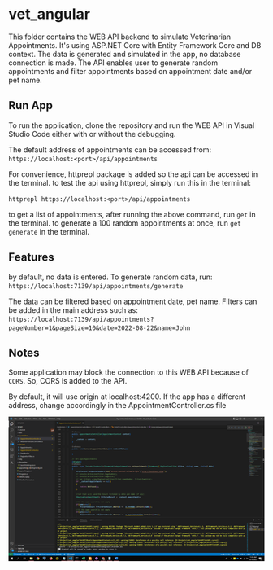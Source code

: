 # vet_angular

This folder contains the WEB API backend to simulate Veterinarian Appointments. It's using ASP.NET Core with Entity Framework Core and DB context.
The data is generated and simulated in the app, no database connection is made.
The API enables user to generate random appointments and filter appointments based on appointment date and/or pet name.

## Run App

To run the application, clone the repository and run the WEB API in Visual Studio Code either with or without the debugging.

The default address of appointments can be accessed from:
`https://localhost:<port>/api/appointments`

For convenience, httprepl package is added so the api can be accessed in the terminal. to test the api using httprepl, simply run this in the terminal:

`httprepl https://localhost:<port>/api/appointments`

to get a list of appointments, after running the above command, run `get` in the terminal.
to generate a 100 random appointments at once, run `get generate` in the terminal.

## Features

by default, no data is entered. To generate random data, run:
`https://localhost:7139/api/appointments/generate`

The data can be filtered based on appointment date, pet name. Filters can be added in the main address such as:
`https://localhost:7139/api/appointments?pageNumber=1&pageSize=10&date=2022-08-22&name=John`

## Notes

Some application may block the connection to this WEB API because of `CORS`. So, CORS is added to the API.

By default, it will use origin at localhost:4200. If the app has a different address, change accordingly in the AppointmentController.cs file

![Alt text](https://github.com/FaisZ/vet_angular/blob/bf9c8ec50b41cc1ef814c7193ed21ec23dde8360/Images/Picture1.png)
